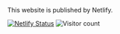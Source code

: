 This website is published by Netlify.

[![Netlify Status](https://api.netlify.com/api/v1/badges/feb855ab-1878-41b5-b64b-7940723b394b/deploy-status)](https://app.netlify.com/sites/alisonhuang/deploys)
![Visitor count](https://shields-io-visitor-counter.herokuapp.com/badge?page=README)
